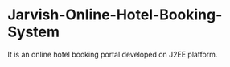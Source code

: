 # Jarvish-Online-Hotel-Booking-System
It is an online hotel booking portal developed on J2EE platform.
